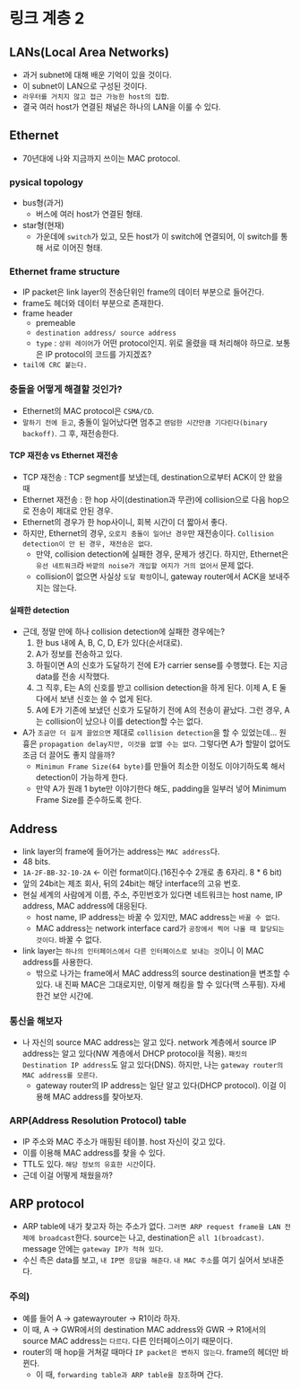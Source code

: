 # 링크 계층 2

## LANs(Local Area Networks)
- 과거 subnet에 대해 배운 기억이 있을 것이다.
- 이 subnet이 LAN으로 구성된 것이다.
- `라우터를 거치지 않고 접근 가능한 host의 집합`.
- 결국 여러 host가 연결된 채널은 하나의 LAN을 이룰 수 있다.

## Ethernet
- 70년대에 나와 지금까지 쓰이는 MAC protocol.

### pysical topology
- bus형(과거)
    - 버스에 여러 host가 연결된 형태.
- star형(현재)
    - 가운데에 `switch`가 있고, 모든 host가 이 switch에 연결되어, 이 switch를 통해 서로 이어진 형태.

### Ethernet frame structure
- IP packet은 link layer의 전송단위인 frame의 데이터 부분으로 들어간다.
- frame도 헤더와 데이터 부분으로 존재한다.
- frame header
    - premeable
    - `destination address/ source address`
    - `type` : `상위 레이어`가 어떤 protocol인지. 위로 올렸을 때 처리해야 하므로. 보통은 IP protocol의 코드를 가지겠죠?
- `tail에 CRC 붙는다.`

### 충돌을 어떻게 해결할 것인가?
- Ethernet의 MAC protocol은 `CSMA/CD`.
- `말하기 전에 듣고`, 충돌이 일어났다면 멈추고 `랜덤한 시간만큼 기다린다(binary backoff)`. 그 후, 재전송한다.

#### TCP 재전송 vs Ethernet 재전송
- TCP 재전송 : TCP segment를 보냈는데, destination으로부터 ACK이 안 왔을 때
- Ethernet 재전송 : 한 hop 사이(destination과 무관)에 collision으로 다음 hop으로 전송이 제대로 안된 경우.
- Ethernet의 경우가 한 hop사이니, 회복 시간이 더 짧아서 좋다.
- 하지만, Ethernet의 경우, `오로지 충돌이 일어난 경우`만 재전송이다. `Collision detection이 안 된 경우, 재전송은 없다`.
    - 만약, collision detection에 실패한 경우, 문제가 생긴다. 하지만, Ethernet은 `유선 네트워크`라 `바깥의 noise가 개입할 여지가 거의 없어서` 문제 없다.
    - collision이 없으면 사실상 `도달 확정`이니, gateway router에서 ACK을 보내주지는 않는다.


#### 실패한 detection
- 근데, 정말 만에 하나 collision detection에 실패한 경우에는?
    1. 한 bus 내에 A, B, C, D, E가 있다(순서대로).
    2. A가 정보를 전송하고 있다.
    3. 하필이면 A의 신호가 도달하기 전에 E가 carrier sense를 수행했다. E는 지금 data를 전송 시작했다.
    4. 그 직후, E는 A의 신호를 받고 collision detection을 하게 된다. 이제 A, E 둘 다에서 보낸 신호는 쓸 수 없게 된다.
    5. A에 E가 기존에 보냈던 신호가 도달하기 전에 A의 전송이 끝났다. 그런 경우, A는 collision이 났으나 이를 detection할 수는 없다.
- A가 `조금만 더 길게 끌었으면` 제대로 `collision detection`을 할 수 있었는데... 원흉은 `propagation delay지만, 이것을 없앨 수는 없다`. 그렇다면 A가 할말이 없어도 조금 더 끌어도 좋지 않을까?
    - `Minimun Frame Size(64 byte)`를 만들어 최소한 이정도 이야기하도록 해서 detection이 가능하게 한다.
    - 만약 A가 원래 1 byte만 이야기한다 해도, padding을 일부러 넣어 Minimum Frame Size를 준수하도록 한다.

## Address
- link layer의 frame에 들어가는 address는 `MAC address`다.
- 48 bits.
- `1A-2F-BB-32-10-2A` <- 이런 format이다.(16진수수 2개로 총 6자리. 8 * 6 bit)
- 앞의 24bit는 제조 회사, 뒤의 24bit는 해당 interface의 고유 번호.
- 현실 세계의 사람에게 이름, 주소, 주민번호가 있다면 네트워크는 host name, IP address, MAC address에 대응된다.
    - host name, IP address는 바꿀 수 있지만, MAC address는 `바꿀 수 없다`.
    - MAC address는 network interface card가 `공장에서 찍어 나올 때 할당되는 것이다`. 바꿀 수 없다.
- link layer는 `하나의 인터페이스에서 다른 인터페이스로 보내는 것`이니 이 MAC address를 사용한다.
    - 밖으로 나가는 frame에서 MAC address의 source destination을 변조할 수 있다. 내 진짜 MAC은 그대로지만, 이렇게 해킹을 할 수 있다(맥 스푸핑). 자세한건 보안 시간에.

### 통신을 해보자
- 나 자신의 source MAC address는 알고 있다. network 계층에서 source IP address는 알고 있다(NW 계층에서 DHCP protocol을 적용). `패킷의 Destination IP address`도 알고 있다(DNS). 하지만, 나는 `gateway router의 MAC address를 모른다`.
    - gateway router의 IP address는 일단 알고 있다(DHCP protocol). 이걸 이용해 MAC address를 찾아보자.

### ARP(Address Resolution Protocol) table
- IP 주소와 MAC 주소가 매핑된 테이블. host 자신이 갖고 있다.
- 이를 이용해 MAC address를 찾을 수 있다.
- TTL도 있다. `해당 정보의 유효한 시간`이다.
- 근데 이걸 어떻게 채웠을까?

## ARP protocol
- ARP table에 내가 찾고자 하는 주소가 없다. `그러면 ARP request frame을 LAN 전체에 broadcast`한다. source는 나고, destination은 `all 1(broadcast)`. message 안에는 `gateway IP가 적혀 있다`.
- 수신 측은 data를 보고, `내 IP면 응답을 해준다`. `내 MAC 주소`를 여기 실어서 보내준다.

### 주의)
- 예를 들어 A -> gatewayrouter -> R1이라 하자.
- 이 때, A -> GWR에서의 destination MAC address와 GWR -> R1에서의 source MAC address는 `다르다`. 다른 인터페이스이기 때문이다.
- router의 매 hop을 거쳐갈 때마다 `IP packet은 변하지 않는다`. frame의 헤더만 바뀐다.
    - 이 때, `forwarding table과 ARP table을 참조`하며 간다.